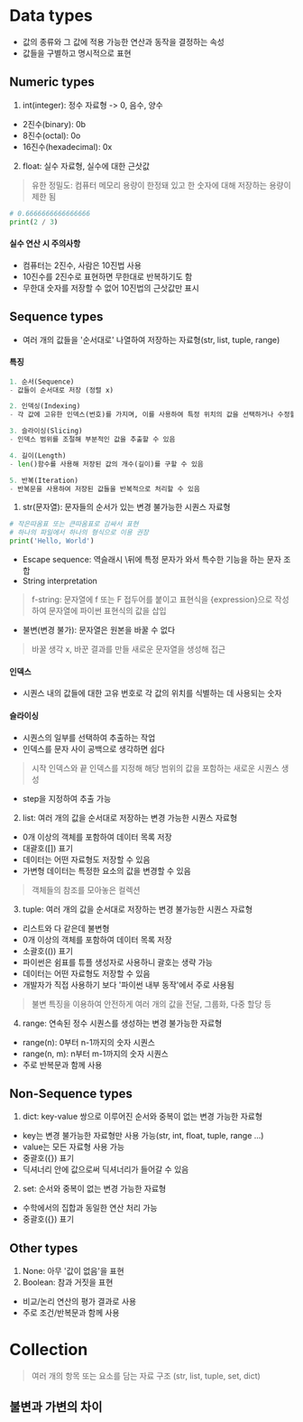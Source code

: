 # Data types
- 값의 종류와 그 값에 적용 가능한 연산과 동작을 결정하는 속성
- 값들을 구별하고 명시적으로 표현

## Numeric types
1. int(integer): 정수 자료형 -> 0, 음수, 양수
 - 2진수(binary): 0b
 - 8진수(octal): 0o
 - 16진수(hexadecimal): 0x
2. float: 실수 자료형, 실수에 대한 근삿값
> 유한 정밀도: 컴퓨터 메모리 용량이 한정돼 있고 한 숫자에 대해 저장하는 용량이 제한 됨 
```python
# 0.6666666666666666
print(2 / 3)
```
#### 실수 연산 시 주의사항
- 컴퓨터는 2진수, 사람은 10진법 사용
- 10진수를 2진수로 표현하면 무한대로 반복하기도 함 
- 무한대 숫자를 저장할 수 없어 10진법의 근삿값만 표시 

## Sequence types
- 여러 개의 값들을 '순서대로' 나열하여 저장하는 자료형(str, list, tuple, range)

#### 특징
```python
1. 순서(Sequence)
- 값들이 순서대로 저장 (정렬 x)

2. 인덱싱(Indexing)
- 각 값에 고유한 인덱스(번호)를 가지며, 이를 사용하여 특정 위치의 값을 선택하거나 수정할 수 있음

3. 슬라이싱(Slicing)
- 인덱스 범위를 조절해 부분적인 값을 추출할 수 있음

4. 길이(Length)
- len()함수를 사용해 저장된 값의 개수(길이)를 구할 수 있음

5. 반복(Iteration)
- 반복문을 사용하여 저장된 값들을 반복적으로 처리할 수 있음

```
1. str(문자열): 문자들의 순서가 있는 변경 불가능한 시퀀스 자료형
```python
# 작은따옴표 또는 큰따옴표로 감싸서 표현
# 하나의 파일에서 하나의 형식으로 이용 권장
print('Hello, World')
```
- Escape sequence: 역슬래시 \뒤에 특정 문자가 와서 특수한 기능을 하는 문자 조합 
- String interpretation
>f-string: 문자열에 f 또는 F 접두어를 붙이고 표현식을 {expression}으로 작성하여 문자열에 파이썬 표현식의 값을 삽입
- 불변(변경 불가): 문자열은 원본을 바꿀 수 없다
> 바꿀 생각 x, 바꾼 결과를 만들 새로운 문자열을 생성해 접근

#### 인덱스 
- 시퀀스 내의 값들에 대한 고유 번호로 각 값의 위치를 식별하는 데 사용되는 숫자 

#### 슬라이싱
- 시퀀스의 일부를 선택하여 추출하는 작업 
- 인덱스를 문자 사이 공백으로 생각하면 쉽다
> 시작 인덱스와 끝 인덱스를 지정해 해당 범위의 값을 포함하는 새로운 시퀀스 생성
- step을 지정하여 추출 가능

2. list: 여러 개의 값을 순서대로 저장하는 변경 가능한 시퀀스 자료형
- 0개 이상의 객체를 포함하여 데이터 목록 저장
- 대괄호([]) 표기
- 데이터는 어떤 자료형도 저장할 수 있음
- 가변형 데이터는 특정한 요소의 값을 변경할 수 있음
> 객체들의 참조를 모아놓은 컬렉션

3. tuple: 여러 개의 값을 순서대로 저장하는 변경 불가능한 시퀀스 자료형
- 리스트와 다 같은데 불변형
- 0개 이상의 객체를 포함하여 데이터 목록 저장
- 소괄호(()) 표기
- 파이썬은 쉼표를 튜플 생성자로 사용하니 괄호는 생략 가능
- 데이터는 어떤 자료형도 저장할 수 있음
- 개발자가 직접 사용하기 보다 '파이썬 내부 동작'에서 주로 사용됨 
> 불변 특징을 이용하여 안전하게 여러 개의 값을 전달, 그룹화, 다중 할당 등

4. range: 연속된 정수 시퀀스를 생성하는 변경 불가능한 자료형
- range(n): 0부터 n-1까지의 숫자 시퀀스
- range(n, m): n부터 m-1까지의 숫자 시퀀스
- 주로 반복문과 함께 사용

## Non-Sequence types
1. dict: key-value 쌍으로 이루어진 순서와 중복이 없는 변경 가능한 자료형
- key는 변경 불가능한 자료형만 사용 가능(str, int, float, tuple, range ...)
- value는 모든 자료형 사용 가능
- 중괄호({}) 표기
- 딕셔너리 안에 값으로써 딕셔너리가 들어갈 수 있음

2. set: 순서와 중복이 없는 변경 가능한 자료형
- 수학에서의 집합과 동일한 연산 처리 가능
- 중괄호({}) 표기

## Other types
1. None: 아무 '값이 없음'을 표현
2. Boolean: 참과 거짓을 표현
- 비교/논리 연산의 평가 결과로 사용
- 주로 조건/반복문과 함께 사용

# Collection
> 여러 개의 항목 또는 요소를 담는 자료 구조 (str, list, tuple, set, dict)

## 불변과 가변의 차이